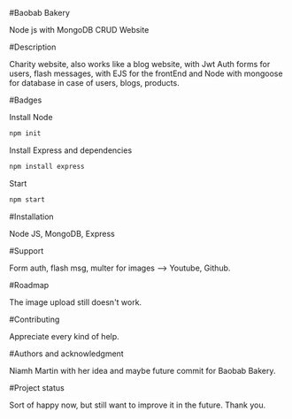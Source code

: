 #Baobab Bakery

Node js with MongoDB CRUD Website

#Description

Charity website, also works like a blog website, with Jwt Auth forms for users, flash messages, with EJS for the frontEnd and Node with mongoose for database in case of users, blogs, products.

#Badges

Install Node
```bash
npm init
```
Install Express and dependencies
```bash
npm install express
```
Start 
```bash
npm start
```
#Installation

Node JS, MongoDB, Express

#Support

Form auth, flash msg, multer for images --> Youtube, Github.

#Roadmap

The image upload still doesn't work.

#Contributing

Appreciate every kind of help.

#Authors and acknowledgment

Niamh Martin with her idea and maybe future commit for Baobab Bakery.

#Project status

Sort of happy now, but still want to improve it in the future. Thank you.
